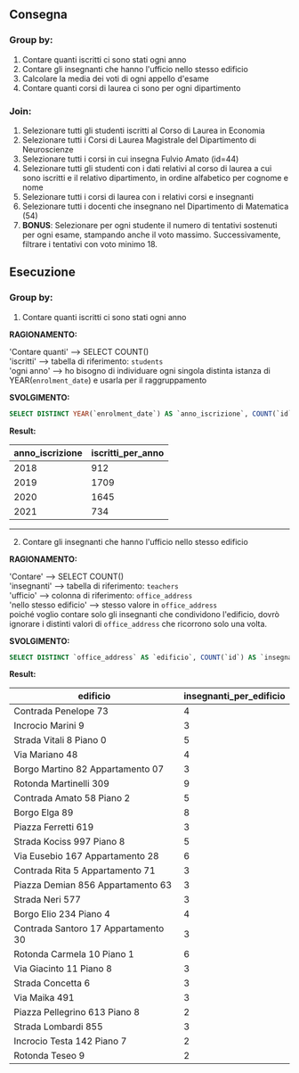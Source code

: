 ## Consegna

### Group by:
1. Contare quanti iscritti ci sono stati ogni anno
2. Contare gli insegnanti che hanno l'ufficio nello stesso edificio
3. Calcolare la media dei voti di ogni appello d'esame
4. Contare quanti corsi di laurea ci sono per ogni dipartimento

### Join:  
1. Selezionare tutti gli studenti iscritti al Corso di Laurea in Economia
2. Selezionare tutti i Corsi di Laurea Magistrale del Dipartimento di Neuroscienze
3. Selezionare tutti i corsi in cui insegna Fulvio Amato (id=44)
4. Selezionare tutti gli studenti con i dati relativi al corso di laurea a cui sono iscritti e il relativo dipartimento, in ordine alfabetico per cognome e nome
5. Selezionare tutti i corsi di laurea con i relativi corsi e insegnanti
6. Selezionare tutti i docenti che insegnano nel Dipartimento di Matematica (54)
7. **BONUS**: Selezionare per ogni studente il numero di tentativi sostenuti per ogni esame, stampando anche il voto massimo. Successivamente, filtrare i tentativi con voto minimo 18.

## Esecuzione

### Group by:
1. Contare quanti iscritti ci sono stati ogni anno

**RAGIONAMENTO:**  

'Contare quanti' --> SELECT COUNT()  
'iscritti' --> tabella di riferimento: `students`  
'ogni anno' --> ho bisogno di individuare ogni singola distinta istanza di YEAR(`enrolment_date`) e usarla per il raggruppamento

**SVOLGIMENTO:**
```sql
SELECT DISTINCT YEAR(`enrolment_date`) AS `anno_iscrizione`, COUNT(`id`) AS `iscritti_per_anno` FROM `students` GROUP BY `anno_iscrizione`;
```
**Result:**

| anno_iscrizione | iscritti_per_anno |
| ------------- | ------------- |
| 2018 | 912 |
| 2019 | 1709 |
| 2020 | 1645 |
| 2021 | 734 |

---

2. Contare gli insegnanti che hanno l'ufficio nello stesso edificio

**RAGIONAMENTO:**  

'Contare' --> SELECT COUNT()  
'insegnanti' --> tabella di riferimento: `teachers`  
'ufficio' --> colonna di riferimento: `office_address`  
'nello stesso edificio' --> stesso valore in `office_address`  
poiché voglio contare solo gli insegnanti che condividono l'edificio, dovrò ignorare i distinti valori di `office_address` che ricorrono solo una volta.

**SVOLGIMENTO:**
```sql
SELECT DISTINCT `office_address` AS `edificio`, COUNT(`id`) AS `insegnanti_per_edificio` FROM `teachers` GROUP BY `edificio` HAVING `insegnanti_per_edificio` > 1;
```
**Result:**

| edificio | insegnanti_per_edificio |
| ------------- | ------------- |
| Contrada Penelope 73 |	4 |
| Incrocio Marini 9 |	3 |
| Strada Vitali 8 Piano 0 |	5 |
| Via Mariano 48 |	4 |
| Borgo Martino 82 Appartamento 07 |	3 |
| Rotonda Martinelli 309 |	9 |
| Contrada Amato 58 Piano 2 |	5 |
| Borgo Elga 89 |	8 |
| Piazza Ferretti 619 |	3 |
| Strada Kociss 997 Piano 8 |	5 |
| Via Eusebio 167 Appartamento 28 |	6 |
| Contrada Rita 5 Appartamento 71 |	3 |
| Piazza Demian 856 Appartamento 63 |	3 |
| Strada Neri 577 |	3 |
| Borgo Elio 234 Piano 4 |	4 |
| Contrada Santoro 17 Appartamento 30 |	3 |
| Rotonda Carmela 10 Piano 1 |	6 |
| Via Giacinto 11 Piano 8 |	3 |
| Strada Concetta 6 |	3 |
| Via Maika 491 |	3 |
| Piazza Pellegrino 613 Piano 8 |	2 |
| Strada Lombardi 855 |	3 |
| Incrocio Testa 142 Piano 7 |	2 |
| Rotonda Teseo 9 |	2 |